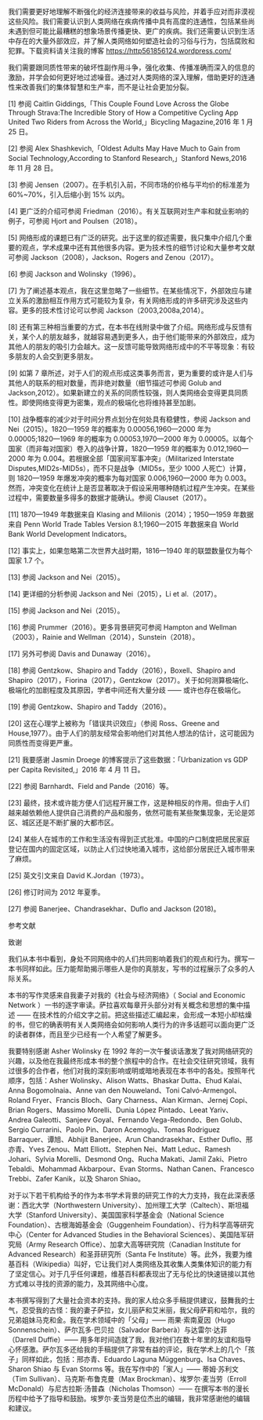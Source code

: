 我们需要更好地理解不断强化的经济连接带来的收益与风险，并着手应对而非漠视这些风险。我们需要认识到人类网络在疾病传播中具有高度的连通性，包括某些尚未遇到但可能比最糟糕的想象场景传播更快、更广的疾病。我们还需要认识到生活中存在的大量外部效应，并了解人类网络如何塑造社会的习俗与行为，包括腐败和犯罪。下载资料请关注我的博客 https://http561856124.wordpress.com/

我们需要跟同质性带来的破坏性副作用斗争，强化收集、传播准确而深入的信息的激励，并学会如何更好地过滤噪音。通过对人类网络的深入理解，借助更好的连通性来改善我们的集体智慧和生产率，而不是让社会更加分裂。

[1] 参阅 Caitlin Giddings,「This Couple Found Love Across the Globe Through Strava:The Incredible Story of How a Competitive Cycling App United Two Riders from Across the World,」Bicycling Magazine,2016 年 1 月 25 日。

[2] 参阅 Alex Shashkevich,「Oldest Adults May Have Much to Gain from Social Technology,According to Stanford Research,」Stanford News,2016 年 11 月 28 日。

[3] 参阅 Jensen（2007）。在手机引入前，不同市场的价格与平均价的标准差为 60%~70%，引入后缩小到 15% 以内。

[4] 更广泛的介绍可参阅 Friedman（2016）。有关互联网对生产率和就业影响的例子，可参阅 Hjort and Poulsen（2018）。

[5] 网络形成的课题已有广泛的研究。出于这里的叙述需要，我只集中介绍几个重要的观点，学术成果中还有其他很多内容。更为技术性的细节讨论和大量参考文献可参阅 Jackson（2008），Jackson、Rogers and Zenou（2017）。

[6] 参阅 Jackson and Wolinsky（1996）。

[7] 为了阐述基本观点，我在这里忽略了一些细节。在某些情况下，外部效应与建立关系的激励相互作用方式可能较为复杂，有关网络形成的许多研究涉及这些内容。更多的技术性讨论可以参阅 Jackson（2003,2008a,2014）。

[8] 还有第三种相当重要的方式，在本书在线附录中做了介绍。网络形成与反馈有关，某个人的朋友越多，就越容易遇到更多人，由于他们能带来的外部效应，成为其他人的朋友的吸引力会越大。这一反馈可能导致网络形成中的不平等现象：有较多朋友的人会交到更多朋友。

[9] 如第 7 章所述，对于人们的观点形成这类事务而言，更为重要的或许是人们与其他人的联系的相对数量，而非绝对数量（细节描述可参阅 Golub and Jackson,2012）。如果新建立的关系的同质性较强，则人类网络会变得更具同质性。即使网络变得更为密集，观点的极端化也将维持甚至加剧。

[10] 战争概率的减少对于时间分界点划分在何处具有稳健性，参阅 Jackson and Nei（2015）。1820—1959 年的概率为 0.00056,1960—2000 年为 0.00005;1820—1969 年的概率为 0.00053,1970—2000 年为 0.00005。以每个国家（而非每对国家）卷入的战争计算，1820—1959 年的概率为 0.012,1960—2000 年为 0.004。若根据全部「国家间军事冲突」（Militarized Interstate Disputes,MID2s-MID5s），而不只是战争（MID5s，至少 1000 人死亡）计算，则 1820—1959 年爆发冲突的概率为每对国家 0.006,1960—2000 年为 0.003。然而，冲突变化在统计上是否显著取决于假设采用哪种随机过程产生冲突。在某些过程中，需要数量多得多的数据才能确认。参阅 Clauset（2017）。

[11] 1870—1949 年数据来自 Klasing and Milionis（2014）；1950—1959 年数据来自 Penn World Trade Tables Version 8.1;1960—2015 年数据来自 World Bank World Development Indicators。

[12] 事实上，如果忽略第二次世界大战时期，1816—1940 年的联盟数量仅为每个国家 1.7 个。

[13] 参阅 Jackson and Nei（2015）。

[14] 更详细的分析参阅 Jackson and Nei（2015），Li et al.（2017）。

[15] 参阅 Jackson and Nei（2015）。

[16] 参阅 Prummer（2016）。更多背景研究可参阅 Hampton and Wellman（2003），Rainie and Wellman（2014），Sunstein（2018）。

[17] 另外可参阅 Davis and Dunaway（2016）。

[18] 参阅 Gentzkow、Shapiro and Taddy（2016），Boxell、Shapiro and Shapiro（2017），Fiorina（2017），Gentzkow（2017）。关于如何测算极端化、极端化的加剧程度及其原因，学者中间还有大量分歧 —— 或许也存在极端化。

[19] 参阅 Gentzkow、Shapiro and Taddy（2016）。

[20] 这在心理学上被称为「错误共识效应」（参阅 Ross、Greene and House,1977）。由于人们的朋友经常会影响他们对其他人想法的估计，这可能因为同质性而变得更严重。

[21] 我要感谢 Jasmin Droege 的博客提示了这些数据：「Urbanization vs GDP per Capita Revisited,」2016 年 4 月 11 日。

[22] 参阅 Barnhardt、Field and Pande（2016）等。

[23] 最终，技术或许能方便人们远程开展工作，这是种相反的作用。但由于人们越来越依赖他人提供自己消费的产品和服务，依然可能有某些聚集现象，无论是郊区、城区还是不断扩展的大都市区。

[24] 某些人在城市的工作和生活没有得到正式批准。中国的户口制度把居民家庭登记在国内的固定区域，以防止人们过快地涌入城市，这给部分居民迁入城市带来了麻烦。

[25] 英文引文来自 David K.Jordan（1973）。

[26] 修订时间为 2012 年夏季。

[27] 参阅 Banerjee、Chandrasekhar、Duflo and Jackson (2018)。

参考文献

致谢

我们从本书中看到，身处不同网络中的人们共同影响着我们的观点和行为。撰写一本书同样如此。压力能帮助揭示哪些人是你的真朋友，写书的过程展示了众多的人际关系。

本书的写作灵感来自我妻子对我的《社会与经济网络》（ Social and Economic Network ）一书的逐字审读。萨拉喜欢每章开头部分对有关概念和思想的集中描述 —— 在技术性的介绍文字之前。把这些描述汇编起来，会形成一本短小却枯燥的书，但它的确表明有关人类网络会如何影响人类行为的许多话题可以面向更广泛的读者群体，而且至少已经有一个人希望了解更多。

我要特别感谢 Asher Wolinsky 在 1992 年的一次午餐谈话激发了我对网络研究的兴趣，以及他在我最终形成本书的整个旅程中的合作。在社会交往研究领域，我有过很多的合作者，他们对我的深刻影响或明或暗地表现在本书中的各处。按照年代顺序，包括：Asher Wolinsky、Alison Watts、Bhaskar Dutta、Ehud Kalai、Anna Bogomolnaia、Anne van den Nouweland、Toni Calvó-Armengol、Roland Fryer、Francis Bloch、Gary Charness、Alan Kirman、Jernej Copi、Brian Rogers、Massimo Morelli、Dunia López Pintado、Leeat Yariv、Andrea Galeotti、Sanjeev Goyal、Fernando Vega-Redondo、Ben Golub、Sergio Currarini、Paolo Pin、Daron Acemoglu、Tomas Rodriguez Barraquer、谭旭、Abhijit Banerjee、Arun Chandrasekhar、Esther Duflo、邢亦青、Yves Zenou、Matt Elliott、Stephen Nei、Matt Leduc、Ramesh Johari、Sylvia Morelli、Desmond Ong、Rucha Makati、Jamil Zaki、Pietro Tebaldi、Mohammad Akbarpour、Evan Storms、Nathan Canen、Francesco Trebbi、Zafer Kanik，以及 Sharon Shiao。

对于以下若干机构给予的作为本书学术背景的研究工作的大力支持，我在此深表感谢：西北大学（Northwestern University）、加州理工大学（Caltech）、斯坦福大学（Stanford University）、美国国家科学基金会（National Science Foundation）、古根海姆基金会（Guggenheim Foundation）、行为科学高等研究中心（Center for Advanced Studies in the Behavioral Sciences）、美国陆军研究局（Army Research Office）、加拿大高等研究院（Canadian Institute for Advanced Research）和圣菲研究所（Santa Fe Institute）等。此外，我要为维基百科（Wikipedia）叫好，它让我们对人类网络及其收集人类集体知识的能力有了坚定信心。对于几乎任何课题，维基百科都表现出了无与伦比的快速链接以其他方式难以寻找的资源的能力，及其网络中心度。

本书撰写得到了大量社会资本的支持。我的家人给众多手稿提供建议，鼓舞我的士气，忍受我的古怪：我的妻子萨拉，女儿丽萨和艾米丽，我父母萨莉和哈尔，我的兄弟姐妹马克和金。我在学术领域中的「父母」—— 雨果·索南夏因（Hugo Sonnenschein）、萨尔瓦多·巴贝拉（Salvador Barberà）与达雷尔·达菲（Darrell Duffie）—— 用多年时间造就了我，我对他们在数十年里的友谊和指导心怀感激。萨尔瓦多还给我的手稿提供了非常有益的评论，我在学术上的几个「孩子」同样如此，包括：邢亦青、Eduardo Laguna Müggenburg、Isa Chaves、Sharon Shiao 与 Evan Storms 等。我在写作中的「家人」—— 蒂姆·苏利文（Tim Sullivan）、马克斯·布鲁克曼（Max Brockman）、埃罗尔·麦当劳（Erroll McDonald）与尼古拉斯·汤普森（Nicholas Thomson）—— 在撰写本书的漫长历程中给予了指导和鼓励。埃罗尔·麦当劳是位杰出的编辑，我非常感谢他的编辑和建议。

